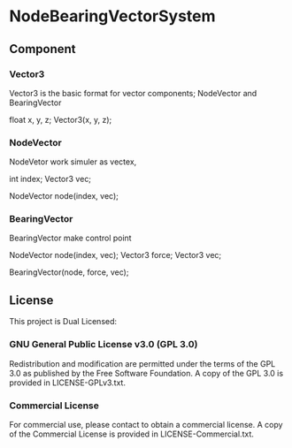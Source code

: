 # NodeBearingVectorSystem

## Component
### Vector3
Vector3 is the basic format for vector components; NodeVector and BearingVector

float x, y, z;
Vector3(x, y, z);

### NodeVector
NodeVetor work simuler as vectex, 

int index;
Vector3 vec;

NodeVector node(index, vec);

### BearingVector
BearingVector make control point

NodeVector node(index, vec);
Vector3 force;
Vector3 vec;

BearingVector(node, force, vec);

## License
This project is Dual Licensed:

### GNU General Public License v3.0 (GPL 3.0)
Redistribution and modification are permitted under the terms of the GPL 3.0 as published by the Free Software Foundation.
A copy of the GPL 3.0 is provided in LICENSE-GPLv3.txt.

### Commercial License
For commercial use, please contact to obtain a commercial license.
A copy of the Commercial License is provided in LICENSE-Commercial.txt.